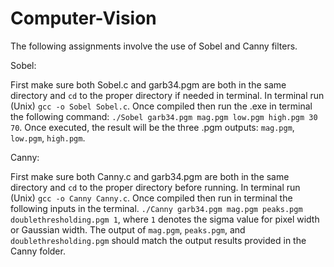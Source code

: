 # Computer-Vision
The following assignments involve the use of Sobel and Canny filters.

Sobel:

First make sure both Sobel.c and garb34.pgm are both in the same directory and ```cd``` to the proper directory if needed in terminal. In terminal run (Unix) ```gcc -o Sobel Sobel.c```. Once compiled then run the .exe in terminal the following command: ```./Sobel garb34.pgm mag.pgm low.pgm high.pgm 30 70```. Once executed, the result will be the three .pgm outputs: ```mag.pgm```, ```low.pgm```, ```high.pgm```. 


Canny:

First make sure both Canny.c and garb34.pgm are both in the same directory and ```cd``` to the proper directory before running. In terminal run (Unix) ```gcc -o Canny Canny.c```. Once compiled then run in terminal the following inputs in the terminal. ```./Canny garb34.pgm mag.pgm peaks.pgm doublethresholding.pgm 1```, where ```1``` denotes the sigma value for pixel width or Gaussian width. The output of ```mag.pgm```, ```peaks.pgm```, and ```doublethresholding.pgm``` should match the output results provided in the Canny folder. 
